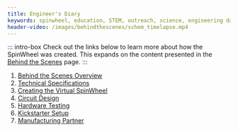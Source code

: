 ```yaml
---
title: Engineer's Diary
keywords: spinwheel, education, STEM, outreach, science, engineering day, electronics, computer science, physics, creators, getting started, resources
header-video: /images/behindthescenes/schem_timelapse.mp4
---
```


::: intro-box
Check out the links below to learn more about how the SpinWheel was created. This expands on the content presented in the [Behind the Scenes](/behindthescenes) page.
:::


1. [Behind the Scenes Overview](/behindthescenes_long/)
2. [Technical Specifications](/specs)
3. [Creating the Virtual SpinWheel](/transpile)
4. [Circuit Design](/circuitdesign)
5. [Hardware Testing](/hardwaretesting)
6. [Kickstarter Setup](/kicstartersetup)
7. [Manufacturing Partner](/manufacturing)
